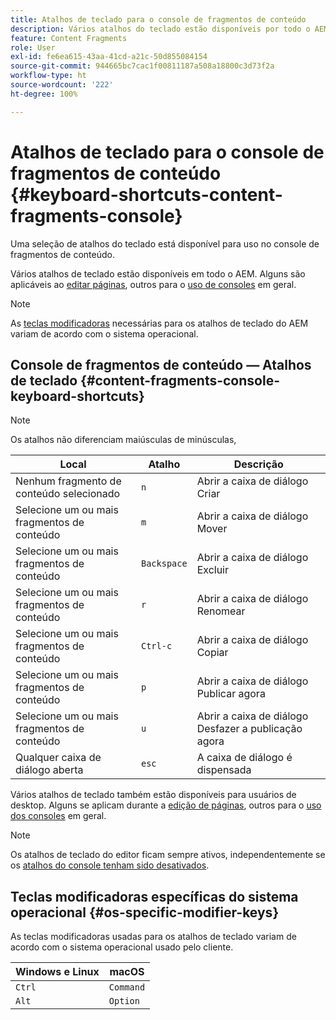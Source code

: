 ```yaml
---
title: Atalhos de teclado para o console de fragmentos de conteúdo
description: Vários atalhos do teclado estão disponíveis por todo o AEM, inclusive alguns para gerenciar fragmentos de conteúdo
feature: Content Fragments
role: User
exl-id: fe6ea615-43aa-41cd-a21c-50d855084154
source-git-commit: 944665bc7cac1f00811187a508a18800c3d73f2a
workflow-type: ht
source-wordcount: '222'
ht-degree: 100%

---
```


# Atalhos de teclado para o console de fragmentos de conteúdo {#keyboard-shortcuts-content-fragments-console}

Uma seleção de atalhos do teclado está disponível para uso no console de fragmentos de conteúdo.

Vários atalhos de teclado estão disponíveis em todo o AEM. Alguns são aplicáveis ao [editar páginas](/help/sites-cloud/authoring/fundamentals/keyboard-shortcuts.md), outros para o [uso de consoles](/help/sites-cloud/authoring/getting-started/keyboard-shortcuts.md) em geral.

>[!NOTE]
>
>As [teclas modificadoras](#os-specific-modifier-keys) necessárias para os atalhos de teclado do AEM variam de acordo com o sistema operacional.

## Console de fragmentos de conteúdo — Atalhos de teclado {#content-fragments-console-keyboard-shortcuts}

>[!NOTE]
>
>Os atalhos não diferenciam maiúsculas de minúsculas,

| Local | Atalho | Descrição |
|---|---|---|
| Nenhum fragmento de conteúdo selecionado | `n` | Abrir a caixa de diálogo Criar |
| Selecione um ou mais fragmentos de conteúdo | `m` | Abrir a caixa de diálogo Mover |
| Selecione um ou mais fragmentos de conteúdo | `Backspace` | Abrir a caixa de diálogo Excluir |
| Selecione um ou mais fragmentos de conteúdo | `r` | Abrir a caixa de diálogo Renomear |
| Selecione um ou mais fragmentos de conteúdo | `Ctrl-c` | Abrir a caixa de diálogo Copiar |
| Selecione um ou mais fragmentos de conteúdo | `p` | Abrir a caixa de diálogo Publicar agora |
| Selecione um ou mais fragmentos de conteúdo | `u` | Abrir a caixa de diálogo Desfazer a publicação agora |
| Qualquer caixa de diálogo aberta | `esc` | A caixa de diálogo é dispensada |

Vários atalhos de teclado também estão disponíveis para usuários de desktop. Alguns se aplicam durante a [edição de páginas](/help/sites-cloud/authoring/fundamentals/keyboard-shortcuts.md), outros para o [uso dos consoles](/help/sites-cloud/authoring/getting-started/keyboard-shortcuts.md) em geral.

>[!NOTE]
>
>Os atalhos de teclado do editor ficam sempre ativos, independentemente se os [atalhos do console tenham sido desativados](/help/sites-cloud/authoring/getting-started/keyboard-shortcuts.md#deactivating-keyboard-shortcuts).

## Teclas modificadoras específicas do sistema operacional {#os-specific-modifier-keys}

As teclas modificadoras usadas para os atalhos de teclado variam de acordo com o sistema operacional usado pelo cliente.

| Windows e Linux | macOS |
|---|---|
| `Ctrl` | `Command` |
| `Alt` | `Option` |
